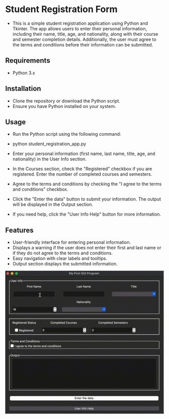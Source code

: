 # Student Registration Form
- This is a simple student registration application using Python and Tkinter. The app allows users to enter their personal information, including their name, title, age, and nationality, along with their course and semester completion details. Additionally, the user must agree to the terms and conditions before their information can be submitted.

## Requirements
- Python 3.x

## Installation
- Clone the repository or download the Python script.
- Ensure you have Python installed on your system.

## Usage
- Run the Python script using the following command:
- python student_registration_app.py
- Enter your personal information (first name, last name, title, age, and nationality) in the User Info section.

- In the Courses section, check the "Registered" checkbox if you are registered. Enter the number of completed courses and semesters.

- Agree to the terms and conditions by checking the "I agree to the terms and conditions" checkbox.

- Click the "Enter the data" button to submit your information. The output will be displayed in the Output section.

- If you need help, click the "User Info Help" button for more information.

## Features
- User-friendly interface for entering personal information.
- Displays a warning if the user does not enter their first and last name or if they do not agree to the terms and conditions.
- Easy navigation with clear labels and tooltips.
- Output section displays the submitted information.

![Demo GIF](2.gif)
